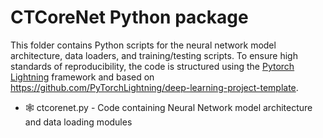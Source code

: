 # CTCoreNet Python package

This folder contains Python scripts for the neural network model architecture,
data loaders, and training/testing scripts. To ensure high standards of
reproducibility, the code is structured using the
[Pytorch Lightning](https://www.pytorchlightning.ai) framework and based on
https://github.com/PyTorchLightning/deep-learning-project-template.

- :spider_web: ctcorenet.py - Code containing Neural Network model architecture and data loading modules
